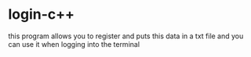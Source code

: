 # login-c++
this program allows you to register and puts this data in a txt file and you can use it when logging into the terminal
